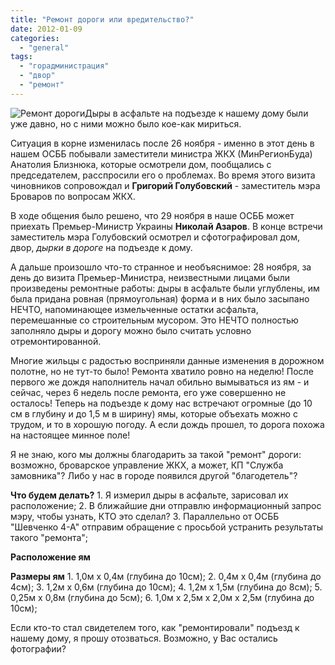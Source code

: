 ```yaml
---
title: "Ремонт дороги или вредительство?"
date: 2012-01-09
categories: 
  - "general"
tags: 
  - "горадминистрация"
  - "двор"
  - "ремонт"
---
```


![](http://shevchenko4a.brovary.org/wp-content/uploads/2012/01/Remont-dorogi.jpg "Ремонт дороги")Дыры в асфальте на подъезде к нашему дому были уже давно, но с ними можно было кое-как мириться.

Ситуация в корне изменилась после 26 ноября - именно в этот день в нашем ОСББ побывали заместители министра ЖКХ (МинРегионБуда) Анатолия Близнюка, которые осмотрели дом, пообщались с председателем, расспросили его о проблемах. Во время этого визита чиновников сопровождал и **Григорий Голубовский** - заместитель мэра Броваров по вопросам ЖКХ.

В ходе общения было решено, что 29 ноября в наше ОСББ может приехать Премьер-Министр Украины **Николай Азаров**. В конце встречи заместитель мэра Голубовский осмотрел и сфотографировал дом, двор, _дырки в дороге_ на подъезде к дому.

А дальше произошло что-то странное и необъяснимое: 28 ноября, за день до визита Премьер-Министра, неизвестными лицами были произведены ремонтные работы: <!--more-->дыры в асфальте были углублены, им была придана ровная (прямоугольная) форма и в них было засыпано НЕЧТО, напоминающее измельченные остатки асфальта, перемешанные со строительным мусором. Это НЕЧТО полностью заполняло дыры и дорогу можно было считать условно отремонтированной.

Многие жильцы с радостью восприняли данные изменения в дорожном полотне, но не тут-то было! Ремонта хватило ровно на неделю! После первого же дождя наполнитель начал обильно вымываться из ям - и сейчас, через 6 недель после ремонта, его уже совершенно не осталось! Теперь на подъезде к дому нас встречают огромные (до 10 см в глубину и до 1,5 м в ширину) ямы, которые объехать можно с трудом, и то в хорошую погоду. А если дождь прошел, то дорога похожа на настоящее минное поле!

Я не знаю, кого мы должны благодарить за такой "ремонт" дороги: возможно, броварское управление ЖКХ, а может, КП "Служба замовника"? Либо у нас в городе появился другой "благодетель"?

**Что будем делать?** 1. Я измерил дыры в асфальте, зарисовал их расположение; 2. В ближайшие дни отправлю информационный запрос мэру, чтобы узнать, КТО это сделал? 3. Параллельно от ОСББ "Шевченко 4-А" отправим обращение с просьбой устранить результаты такого "ремонта";

**Расположение ям**

<script type="text/javascript">$(document).ready(function() { $("#containerHoles").pwi({ username: 's.illyuhin', mode: 'album', album: 'HolesShevchenko4a', thumbSize: 144, showAlbumDescription: false, authKey: 'Gv1sRgCOjNqPK4nvGDywE', showPhotoDate: false, }); }); </script>

 **Размеры ям** 1. 1,0м х 0,4м (глубина до 10см); 2. 0,4м х 0,4м (глубина до 4см); 3. 1,2м х 0,6м (глубина до 10см); 4. 1,2м х 1,5м (глубина до 8см); 5. 0,25м х 0,8м (глубина до 5см); 6. 1,0м х 2,5м х 2,0м х 2,5м (глубина до 10см);

Если кто-то стал свидетелем того, как "ремонтировали" подъезд к нашему дому, я прошу отозваться. Возможно, у Вас остались фотографии?

